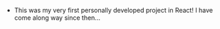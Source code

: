 * This was my very first personally developed project in React! I have come along way since then...
